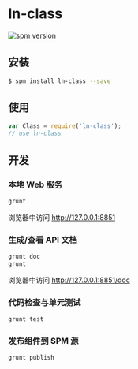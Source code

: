 # ln-class

[![spm version](http://spmjs.io/badge/ln-class)](http://spmjs.io/package/ln-class)

> 

## 安装

```bash
$ spm install ln-class --save
```

## 使用

```js
var Class = require('ln-class');
// use ln-class
```
## 开发

### 本地 Web 服务

```bash
grunt
```

浏览器中访问 http://127.0.0.1:8851

### 生成/查看 API 文档

```bash
grunt doc
grunt
```

浏览器中访问 http://127.0.0.1:8851/doc

### 代码检查与单元测试

```bash
grunt test
```

### 发布组件到 SPM 源

```bash
grunt publish
```
